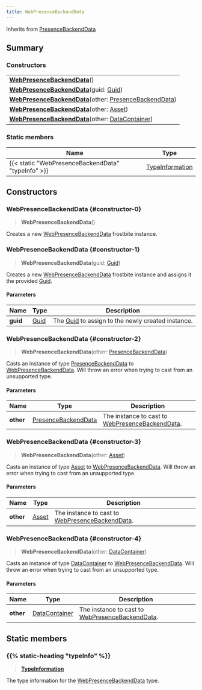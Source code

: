 ```yaml
---
title: WebPresenceBackendData
---
```


Inherits from [PresenceBackendData](/vext/ref/fb/presencebackenddata)

## Summary

### Constructors

|  |
| --- |
| **[WebPresenceBackendData](#constructor-0)**() |
| **[WebPresenceBackendData](#constructor-1)**(guid: [Guid](/vext/ref/shared/type/guid)) |
| **[WebPresenceBackendData](#constructor-2)**(other: [PresenceBackendData](/vext/ref/fb/presencebackenddata)) |
| **[WebPresenceBackendData](#constructor-3)**(other: [Asset](/vext/ref/fb/asset)) |
| **[WebPresenceBackendData](#constructor-4)**(other: [DataContainer](/vext/ref/shared/type/datacontainer)) |

### Static members

| Name | Type |
| ---- | ---- |
| {{< static "WebPresenceBackendData" "typeInfo" >}} | [TypeInformation](/vext/ref/shared/type/typeinformation) |

## Constructors

### WebPresenceBackendData {#constructor-0}

> **WebPresenceBackendData**()

Creates a new [WebPresenceBackendData](/vext/ref/fb/webpresencebackenddata) frostbite instance.

### WebPresenceBackendData {#constructor-1}

> **WebPresenceBackendData**(guid: [Guid](/vext/ref/shared/type/guid))

Creates a new [WebPresenceBackendData](/vext/ref/fb/webpresencebackenddata) frostbite instance and assigns it the provided [Guid](/vext/ref/shared/type/guid).

#### Parameters

| Name | Type | Description |
| ---- | ---- | ----------- |
| **guid** | [Guid](/vext/ref/shared/type/guid) | The [Guid](/vext/ref/shared/type/guid) to assign to the newly created instance. |

### WebPresenceBackendData {#constructor-2}

> **WebPresenceBackendData**(other: [PresenceBackendData](/vext/ref/fb/presencebackenddata))

Casts an instance of type [PresenceBackendData](/vext/ref/fb/presencebackenddata) to [WebPresenceBackendData](/vext/ref/fb/webpresencebackenddata). Will throw an error when trying to cast from an unsupported type.

#### Parameters

| Name | Type | Description |
| ---- | ---- | ----------- |
| **other** | [PresenceBackendData](/vext/ref/fb/presencebackenddata) | The instance to cast to [WebPresenceBackendData](/vext/ref/fb/webpresencebackenddata). |

### WebPresenceBackendData {#constructor-3}

> **WebPresenceBackendData**(other: [Asset](/vext/ref/fb/asset))

Casts an instance of type [Asset](/vext/ref/fb/asset) to [WebPresenceBackendData](/vext/ref/fb/webpresencebackenddata). Will throw an error when trying to cast from an unsupported type.

#### Parameters

| Name | Type | Description |
| ---- | ---- | ----------- |
| **other** | [Asset](/vext/ref/fb/asset) | The instance to cast to [WebPresenceBackendData](/vext/ref/fb/webpresencebackenddata). |

### WebPresenceBackendData {#constructor-4}

> **WebPresenceBackendData**(other: [DataContainer](/vext/ref/shared/type/datacontainer))

Casts an instance of type [DataContainer](/vext/ref/shared/type/datacontainer) to [WebPresenceBackendData](/vext/ref/fb/webpresencebackenddata). Will throw an error when trying to cast from an unsupported type.

#### Parameters

| Name | Type | Description |
| ---- | ---- | ----------- |
| **other** | [DataContainer](/vext/ref/shared/type/datacontainer) | The instance to cast to [WebPresenceBackendData](/vext/ref/fb/webpresencebackenddata). |

## Static members

### {{% static-heading "typeInfo" %}}

> **[TypeInformation](/vext/ref/shared/type/typeinformation)**

The type information for the [WebPresenceBackendData](/vext/ref/fb/webpresencebackenddata) type.

